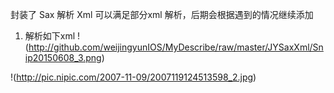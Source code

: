 封装了 Sax 解析 Xml 可以满足部分xml 解析，后期会根据遇到的情况继续添加

1. 解析如下xml
!(http://github.com/weijingyunIOS/MyDescribe/raw/master/JYSaxXml/Snip20150608_3.png)

!(http://pic.nipic.com/2007-11-09/2007119124513598_2.jpg)
